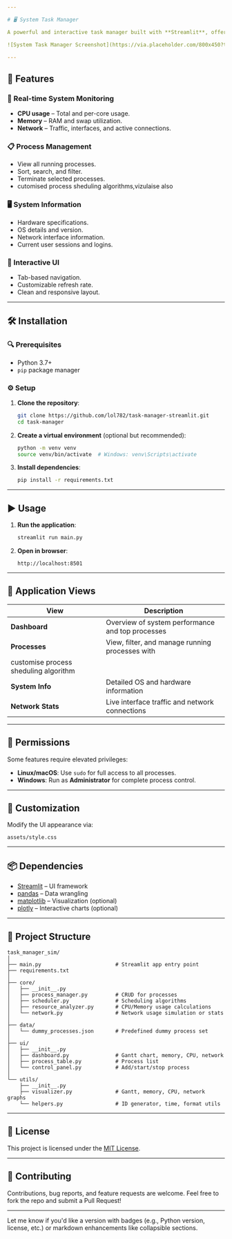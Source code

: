 ```yaml
---

# 🖥️ System Task Manager

A powerful and interactive task manager built with **Streamlit**, offering real-time system monitoring, process management, and hardware insights in a sleek web-based UI.

![System Task Manager Screenshot](https://via.placeholder.com/800x450?text=System+Task+Manager+Screenshot)

---
```


## 🚀 Features

### 🔧 Real-time System Monitoring

* **CPU usage** – Total and per-core usage.
* **Memory** – RAM and swap utilization.
* **Network** – Traffic, interfaces, and active connections.

### 📋 Process Management

* View all running processes.
* Sort, search, and filter.
* Terminate selected processes.
* cutomised process sheduling algorithms,vizulaise also

### 🖥️ System Information

* Hardware specifications.
* OS details and version.
* Network interface information.
* Current user sessions and logins.

### 🧩 Interactive UI

* Tab-based navigation.
* Customizable refresh rate.
* Clean and responsive layout.

---

## 🛠️ Installation

### 🔍 Prerequisites

* Python 3.7+
* `pip` package manager

### ⚙️ Setup

1. **Clone the repository**:

   ```bash
   git clone https://github.com/lol782/task-manager-streamlit.git
   cd task-manager
   ```

2. **Create a virtual environment** (optional but recommended):

   ```bash
   python -m venv venv
   source venv/bin/activate  # Windows: venv\Scripts\activate
   ```

3. **Install dependencies**:

   ```bash
   pip install -r requirements.txt
   ```

---

## ▶️ Usage

1. **Run the application**:

   ```bash
   streamlit run main.py
   ```

2. **Open in browser**:

   ```
   http://localhost:8501
   ```

---

## 🧭 Application Views

| View              | Description                                      |
| ----------------- | ------------------------------------------------ |
| **Dashboard**     | Overview of system performance and top processes |
| **Processes**     | View, filter, and manage running processes with  |
|                     customise process sheduling algorithm            |
| **System Info**   | Detailed OS and hardware information             |
| **Network Stats** | Live interface traffic and network connections   |

---

## 🔐 Permissions

Some features require elevated privileges:

* **Linux/macOS**: Use `sudo` for full access to all processes.
* **Windows**: Run as **Administrator** for complete process control.

---

## 🎨 Customization

Modify the UI appearance via:

```
assets/style.css
```

---

## 📦 Dependencies

* [Streamlit](https://streamlit.io/) – UI framework
* [pandas](https://pandas.pydata.org/) – Data wrangling
* [matplotlib](https://matplotlib.org/) – Visualization (optional)
* [plotly](https://plotly.com/python/) – Interactive charts (optional)

---

## 📁 Project Structure

```
task_manager_sim/
│
├── main.py                        # Streamlit app entry point
├── requirements.txt
│
├── core/
│   ├── __init__.py
│   ├── process_manager.py         # CRUD for processes
│   ├── scheduler.py               # Scheduling algorithms
│   ├── resource_analyzer.py       # CPU/Memory usage calculations
│   └── network.py                 # Network usage simulation or stats
│
├── data/
│   └── dummy_processes.json       # Predefined dummy process set
│
├── ui/
│   ├── __init__.py
│   ├── dashboard.py               # Gantt chart, memory, CPU, network
│   ├── process_table.py           # Process list
│   └── control_panel.py           # Add/start/stop process
│
└── utils/
    ├── __init__.py
    ├── visualizer.py              # Gantt, memory, CPU, network graphs
    └── helpers.py                 # ID generator, time, format utils

```

---

## 📄 License

This project is licensed under the [MIT License](LICENSE).

---

## 🤝 Contributing

Contributions, bug reports, and feature requests are welcome.
Feel free to fork the repo and submit a Pull Request!

---

Let me know if you'd like a version with badges (e.g., Python version, license, etc.) or markdown enhancements like collapsible sections.
